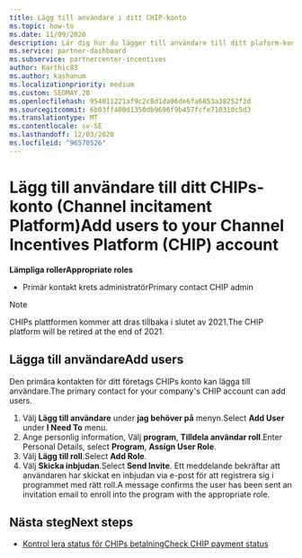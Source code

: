 ```yaml
---
title: Lägg till användare i ditt CHIP-konto
ms.topic: how-to
ms.date: 11/09/2020
description: Lär dig hur du lägger till användare till ditt plaform-konto (Channel incitament). Observera att krets plattformen kommer att dras tillbaka i slutet av 2021.
ms.service: partner-dashboard
ms.subservice: partnercenter-incentives
author: Karthic83
ms.author: kashanum
ms.localizationpriority: medium
ms.custom: SEOMAY.20
ms.openlocfilehash: 954011221af9c2c8d1da06de6fa6853a38252f2d
ms.sourcegitcommit: 6b03ff400d1350db9696f9b457fcfe710310c5d3
ms.translationtype: MT
ms.contentlocale: sv-SE
ms.lasthandoff: 12/03/2020
ms.locfileid: "96570526"
---
```

# <a name="add-users-to-your-channel-incentives-platform-chip-account"></a><span data-ttu-id="39805-104">Lägg till användare till ditt CHIPs-konto (Channel incitament Platform)</span><span class="sxs-lookup"><span data-stu-id="39805-104">Add users to your Channel Incentives Platform (CHIP) account</span></span>

<span data-ttu-id="39805-105">**Lämpliga roller**</span><span class="sxs-lookup"><span data-stu-id="39805-105">**Appropriate roles**</span></span>

- <span data-ttu-id="39805-106">Primär kontakt krets administratör</span><span class="sxs-lookup"><span data-stu-id="39805-106">Primary contact CHIP admin</span></span>
 
>[!NOTE]
><span data-ttu-id="39805-107">CHIPs plattformen kommer att dras tillbaka i slutet av 2021.</span><span class="sxs-lookup"><span data-stu-id="39805-107">The CHIP platform will be retired at the end of 2021.</span></span>

## <a name="add-users"></a><span data-ttu-id="39805-108">Lägga till användare</span><span class="sxs-lookup"><span data-stu-id="39805-108">Add users</span></span>

<span data-ttu-id="39805-109">Den primära kontakten för ditt företags CHIPs konto kan lägga till användare.</span><span class="sxs-lookup"><span data-stu-id="39805-109">The primary contact for your company's CHIP account can add users.</span></span>

1. <span data-ttu-id="39805-110">Välj **Lägg till användare** under **jag behöver på** menyn.</span><span class="sxs-lookup"><span data-stu-id="39805-110">Select **Add User** under **I Need To** menu.</span></span>
2. <span data-ttu-id="39805-111">Ange personlig information, Välj **program**, **Tilldela användar roll**.</span><span class="sxs-lookup"><span data-stu-id="39805-111">Enter Personal Details, select **Program**, **Assign User Role**.</span></span>
3. <span data-ttu-id="39805-112">Välj **Lägg till roll**.</span><span class="sxs-lookup"><span data-stu-id="39805-112">Select **Add Role**.</span></span>
4. <span data-ttu-id="39805-113">Välj **Skicka inbjudan**.</span><span class="sxs-lookup"><span data-stu-id="39805-113">Select **Send Invite**.</span></span>
<span data-ttu-id="39805-114">Ett meddelande bekräftar att användaren har skickat en inbjudan via e-post för att registrera sig i programmet med rätt roll.</span><span class="sxs-lookup"><span data-stu-id="39805-114">A message confirms the user has been sent an invitation email to enroll into the program with the appropriate role.</span></span>

## <a name="next-steps"></a><span data-ttu-id="39805-115">Nästa steg</span><span class="sxs-lookup"><span data-stu-id="39805-115">Next steps</span></span>

- [<span data-ttu-id="39805-116">Kontrol lera status för CHIPs betalning</span><span class="sxs-lookup"><span data-stu-id="39805-116">Check CHIP payment status</span></span>](chip-payment-status.md)